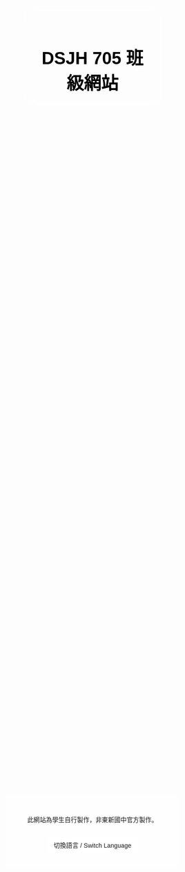 <html lang="zh-Hant">
<head>
  <meta charset="UTF-8" />
  <meta name="viewport" content="width=device-width, initial-scale=1.0" />
  <title>DSJH 705 班級網站</title>
  <link href="https://fonts.googleapis.com/css2?family=Noto+Sans+TC:wght@400;700&display=swap" rel="stylesheet">
  <style>
    * {
      box-sizing: border-box;
      font-family: 'Noto Sans TC', sans-serif;
      margin: 0;
      padding: 0;
      scroll-behavior: smooth;
    }

    body {
      background-image: url('https://images.unsplash.com/photo-1506744038136-46273834b3fb');
      background-size: cover;
      background-position: center;
      min-height: 100vh;
      color: #333;
    }

    header {
      backdrop-filter: blur(16px) saturate(180%);
      -webkit-backdrop-filter: blur(16px) saturate(180%);
      background-color: rgba(255, 255, 255, 0.3);
      border-radius: 16px;
      border: 1px solid rgba(255, 255, 255, 0.125);
      text-align: center;
      padding: 2rem;
      margin: 2rem;
      color: #000;
    }

    h1 {
      font-size: 2.5rem;
    }

    .section {
      max-width: 1000px;
      margin: 4rem auto;
      background: rgba(255, 255, 255, 0.85);
      padding: 2rem;
      border-radius: 12px;
      box-shadow: 0 4px 10px rgba(0,0,0,0.2);
      opacity: 0;
      transform: translateY(50px);
      transition: all 1s ease;
      overflow-x: auto;
    }

    .section.visible {
      opacity: 1;
      transform: translateY(0);
    }

    footer {
      text-align: center;
      padding: 2rem;
      background-color: rgba(255,255,255,0.8);
      font-size: 0.9rem;
      margin-top: 2rem;
    }

    .lang-switcher {
      background: rgba(255,255,255,0.8);
      padding: 0.5rem 1rem;
      border-radius: 8px;
      cursor: pointer;
      display: inline-block;
      margin-top: 1rem;
    }

    table {
      border-collapse: collapse;
      margin: 0 auto;
      margin-top: 1rem;
      min-width: 1000px;
    }

    th, td {
      border: 1px solid #999;
      padding: 10px;
      text-align: center;
      white-space: nowrap;
    }

    th {
      background-color: #f0f0f0;
    }

    ul {
      list-style: none;
      padding: 0;
      margin-top: 1.5rem;
      text-align: center;
    }

    ul li {
      margin: 0.5rem 0;
    }

    .section h2 {
      text-align: center;
      margin-bottom: 1.5rem;
    }
  </style>
</head>
<body>
  <header>
    <h1 id="title">DSJH 705 班級網站</h1>
  </header>

  <section class="section zh" id="schedule">
    <h2>課表</h2>
    <table>
      <thead>
        <tr>
          <th>星期</th>
          <th>第一節</th>
          <th>第二節</th>
          <th>第三節</th>
          <th>第四節</th>
          <th>中午</th>
          <th>第五節</th>
          <th>第六節</th>
          <th>第七節</th>
          <th>第八節</th>
        </tr>
      </thead>
      <tbody>
        <tr><td>星期一</td><td>閱讀</td><td>表演</td><td>國文</td><td>數學</td><td>午餐/午休</td><td>自然科學</td><td>家政</td><td>生活科技</td><td>英文複習</td></tr>
        <tr><td>星期二</td><td>健康</td><td>體育</td><td>童軍</td><td>國文</td><td>午餐/午休</td><td>音樂</td><td>作家</td><td>數學</td><td>數學複習</td></tr>
        <tr><td>星期三</td><td>閩南語</td><td>自然科學</td><td>輔導</td><td>地理</td><td>午餐/午休</td><td>視覺</td><td>國文</td><td>英文</td><td>國文複習</td></tr>
        <tr><td>星期四</td><td>國文</td><td>FUN學</td><td>數學</td><td>自然科學</td><td>午餐/午休</td><td>資訊科技</td><td>歷史</td><td>英文</td><td>自然複習</td></tr>
        <tr><td>星期五</td><td>英文</td><td>國文</td><td>公民</td><td>體育</td><td>午餐/午休</td><td>班會</td><td>數學</td><td>社團</td><td>社團</td></tr>
      </tbody>
    </table>
  </section>

  <section class="section zh" id="officers">
    <h2>班級幹部</h2>
    <ul>
      <li>班長：12號</li>
      <li>副班長：2號</li>
      <li>風紀股長：21號</li>
      <li>副風紀股長：3號</li>
      <li>總務股長：24號</li>
      <li>副總務股長：23號</li>
      <li>衛生股長：17號</li>
      <li>學藝股長：7號</li>
      <li>導師秘書：N/A</li>
      <li>午餐股長：5號</li>
      <li>輔導股長：10號</li>
      <li>康樂股長：18號</li>
    </ul>
  </section>

  <section class="section zh" id="important">
    <h2>重要事項</h2>
    <p style="text-align: center;">目前無內容。</p>
  </section>

  <section class="section zh" id="photos">
    <h2>班級照片</h2>
    <p style="text-align: center;">目前無內容。</p>
  </section>

  <section class="section en" style="display:none">
    <h2>Class Schedule</h2>
    <table>
      <thead>
        <tr>
          <th>Day</th>
          <th>Period 1</th>
          <th>Period 2</th>
          <th>Period 3</th>
          <th>Period 4</th>
          <th>Lunch</th>
          <th>Period 5</th>
          <th>Period 6</th>
          <th>Period 7</th>
          <th>Period 8</th>
        </tr>
      </thead>
      <tbody>
        <tr><td>Monday</td><td>Reading</td><td>Performance</td><td>Chinese</td><td>Math</td><td>Lunch Break</td><td>Science</td><td>Home Ec</td><td>Tech</td><td>English Review</td></tr>
        <tr><td>Tuesday</td><td>Health</td><td>PE</td><td>Scouts</td><td>Chinese</td><td>Lunch Break</td><td>Music</td><td>Author</td><td>Math</td><td>Math Review</td></tr>
        <tr><td>Wednesday</td><td>Min Nan</td><td>Science</td><td>Counseling</td><td>Geography</td><td>Lunch Break</td><td>Visual Arts</td><td>Chinese</td><td>English</td><td>Chinese Review</td></tr>
        <tr><td>Thursday</td><td>Chinese</td><td>FUN Learning</td><td>Math</td><td>Science</td><td>Lunch Break</td><td>IT</td><td>History</td><td>English</td><td>Science Review</td></tr>
        <tr><td>Friday</td><td>English</td><td>Chinese</td><td>Civics</td><td>PE</td><td>Lunch Break</td><td>Class Meeting</td><td>Math</td><td>Club</td><td>Club</td></tr>
      </tbody>
    </table>
  </section>

  <section class="section en" style="display:none">
    <h2>Class Officers</h2>
    <ul>
      <li>Class Leader: No. 12</li>
      <li>Vice Leader: No. 2</li>
      <li>Discipline Leader: No. 21</li>
      <li>Vice Discipline: No. 3</li>
      <li>General Affairs Leader: No. 24</li>
      <li>Vice General Affairs: No. 23</li>
      <li>Health Leader: No. 17</li>
      <li>Arts Leader: No. 7</li>
      <li>Teacher Secretary: N/A</li>
      <li>Lunch Leader: No. 5</li>
      <li>Counseling Leader: No. 10</li>
      <li>Recreation Leader: No. 18</li>
    </ul>
  </section>

  <section class="section en" style="display:none">
    <h2>Important Announcements</h2>
    <p style="text-align: center;">No content at the moment.</p>
  </section>

  <section class="section en" style="display:none">
    <h2>Class Photos</h2>
    <p style="text-align: center;">No content at the moment.</p>
  </section>

  <footer>
    <p id="footer-text">此網站為學生自行製作，非東新國中官方製作。</p>
    <div class="lang-switcher" onclick="toggleLang()">切換語言 / Switch Language</div>
  </footer>

  <script>
    const sections = document.querySelectorAll('.section');
    const observer = new IntersectionObserver(entries => {
      entries.forEach(entry => {
        if (entry.isIntersecting) {
          entry.target.classList.add('visible');
        }
      });
    }, {
      threshold: 0.1
    });

    sections.forEach(section => {
      observer.observe(section);
    });

    let currentLang = 'zh';
    function toggleLang() {
      const zhSections = document.querySelectorAll('.zh');
      const enSections = document.querySelectorAll('.en');
      const title = document.querySelector('#title');
      const footer = document.querySelector('#footer-text');

      if (currentLang === 'zh') {
        zhSections.forEach(s => s.style.display = 'none');
        enSections.forEach(s => s.style.display = 'block');
        title.textContent = 'DSJH 705 Class Website';
        footer.textContent = 'This website is created by students and not officially affiliated with Dongxin Junior High School.';
        currentLang = 'en';
      } else {
        zhSections.forEach(s => s.style.display = 'block');
        enSections.forEach(s => s.style.display = 'none');
        title.textContent = 'DSJH 705 班級網站';
        footer.textContent = '此網站為學生自行製作，非東新國中官方製作。';
        currentLang = 'zh';
      }
    }
  </script>
</body>
</html>
